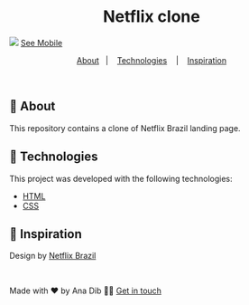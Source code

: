 <h1 align="center">
 Netflix clone
</h1>

![](https://github.com/anadib/netflix-landing-page-clone/blob/main/gifs/netflixDesktop.gif?raw=true)
[See Mobile](https://github.com/anadib/netflix-landing-page-clone/blob/main/gifs/netflixMobile.gif)

<p align="center">
  <a href="#page_with_curl-about">About</a>&nbsp;&nbsp;&nbsp;|&nbsp;&nbsp;&nbsp;
  <a href="#hammer-technologies">Technologies</a>
  &nbsp;&nbsp;&nbsp;|&nbsp;&nbsp;&nbsp;
  <a href="#thought_balloon-inspiration">Inspiration</a>
</p>

</br>

## :page_with_curl: About

This repository contains a clone of Netflix Brazil landing page. 

## :hammer: Technologies

This project was developed with the following technologies:

- [HTML](https://www.w3schools.com/html/)
- [CSS](https://www.w3schools.com/css/)

## :thought_balloon: Inspiration

Design by [Netflix Brazil](https://www.netflix.com/br/)

</br>

Made with ❤️ by Ana Dib 👋🏻 [Get in touch](https://github.com/anadib)
